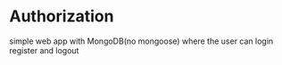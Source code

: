 # Authorization
simple web app with MongoDB(no mongoose) where the user can login register and logout
